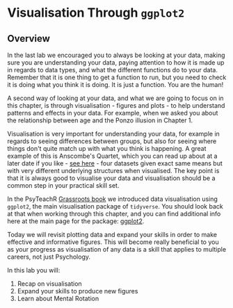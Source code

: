 
# Visualisation Through **`ggplot2`**

## Overview

In the last lab we encouraged you to always be looking at your data, making sure you are understanding your data, paying attention to how it is made up in regards to data types, and what the different functions do to your data. Remember that it is one thing to get a function to run, but you need to check it is doing what you think it is doing. It is just a function. You are the human! 

A second way of looking at your data, and what we are going to focus on in this chapter, is through visualisation - figures and plots - to help understand patterns and effects in your data. For example, when we asked you about the relationship between age and the Ponzo illusion in Chapter 1. 

Visualisation is very important for understanding your data, for example in regards to seeing differences between groups, but also for seeing where things don't quite match up with what you think is happening. A great example of this is Anscombe's Quartet, which you can read up about at a later date if you like - <a href = "https://en.wikipedia.org/wiki/Anscombe%27s_quartet" target = "_blank">see here</a> - four datasets given exact same means but with very different underlying structures when visualised. The key point is that it is always good to visualise your data and visualisation should be a common step in your practical skill set.

In the PsyTeachR <a href="https://psyteachr.github.io/" target = "_blank">Grassroots book</a> we introduced data visualisation using `ggplot2`, the main visualisation package of `tidyverse`. You should look back at that when working through this chapter, and you can find additional info here at the main page for the package: <a href = "https://ggplot2.tidyverse.org/" target = "_blank">ggplot2</a>. 

Today we will revisit plotting data and expand your skills in order to make effective and informative figures. This will become really beneficial to you as your progress as visualisation of any data is a skill that applies to multiple careers, not just Psychology.

In this lab you will:

1. Recap on visualisation
2. Expand your skills to produce new figures
3. Learn about Mental Rotation
